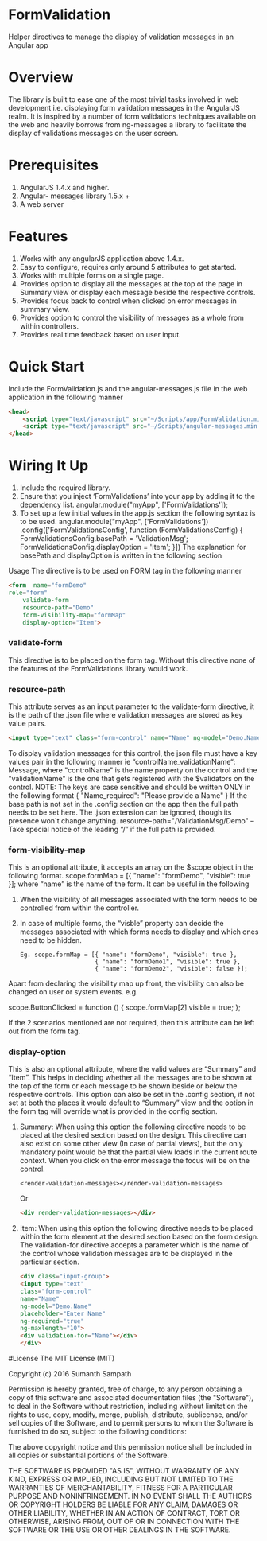 # FormValidation
Helper directives to manage the display of validation messages in an Angular app

# Overview

The library is built to ease one of the most trivial tasks involved in web development i.e. displaying form validation messages in the AngularJS realm. It is inspired by a number of form validations techniques available on the web and heavily borrows from ng-messages a library to facilitate the display of validations messages on the user screen.

# Prerequisites

1.	AngularJS 1.4.x and higher.
2.	Angular- messages library 1.5.x +
3.	A web server	

# Features

1.	Works with any angularJS application above 1.4.x.
2.	Easy to configure, requires only around 5 attributes to get started.
3.	Works with multiple forms on a single page.
4.	Provides option to display all the messages at the top of the page in Summary view or display each message beside the respective controls.
5.	Provides focus back to control when clicked on error messages in summary view.
6.	Provides option to control the visibility of messages as a whole from within controllers.
7.	Provides real time feedback based on user input.

# Quick Start

Include the FormValidation.js  and the angular-messages.js file in the web application in the following manner
```html
<head>
    <script type="text/javascript" src="~/Scripts/app/FormValidation.min.js"></script>
    <script type="text/javascript" src="~/Scripts/angular-messages.min.js"></script>
</head>
```

# Wiring It Up

1.	Include the required library.
2.	Ensure that you inject ‘FormValidations’ into your app by adding it to the dependency list. 
angular.module("myApp", ['FormValidations']);
3.	To set up a few initial values in the app.js section the following syntax is to be used.
angular.module("myApp", ['FormValidations'])
        .config(['FormValidationsConfig', function (FormValidationsConfig) {
            FormValidationsConfig.basePath = 'ValidationMsg';
            FormValidationsConfig.displayOption = 'Item';
  }])
    The explanation for basePath and displayOption is written in the following section

Usage
The directive is to be used on FORM tag in the following manner
```html
<form  name="formDemo" 
role="form"
    validate-form
    resource-path="Demo"
    form-visibility-map="formMap"
    display-option="Item">
```
### validate-form

This directive is to be placed on the form tag. Without this directive none of the features of the FormValidations library would work.

### resource-path

This attribute serves as an input parameter to the validate-form directive, it is the path of the .json file where validation messages are stored as key value pairs.

```html
<input type="text" class="form-control" name="Name" ng-model="Demo.Name" placeholder="Enter Name" ng-required="true">
```

To display validation messages for this control, the json file must have a key values pair in the following manner ie “controlName_validationName“: Message, where "controlName" is the name property on the control and the "validationName" is the one that gets registered with the $validators on the control. 
NOTE: The keys are case sensitive and should be written ONLY in the following format
{
    "Name_required": "Please provide a Name"
}
If the base path is not set in the .config section on the app then the full path needs to be set here. The .json extension can be ignored, though its presence won`t change anything.
resource-path="/ValidationMsg/Demo" – Take special notice of the leading “/” if the full path is provided.


### form-visibility-map

This is an optional attribute, it accepts an array on the $scope object in the following format.
scope.formMap = [{ "name": "formDemo", "visible": true }]; 
where “name” is the name of the form. It can be useful in the following

1.	When the visibility of all messages associated with the form needs to be controlled from within the controller.

2.	In case of multiple forms, the “visble” property can decide the messages associated with which forms needs to display and which ones need to be hidden.

 		Eg. scope.formMap = [{ "name": "formDemo", "visible": true },
                		     { "name": "formDemo1", "visible": true },
        	                 { "name": "formDemo2", "visible": false }];
        	                 
Apart from declaring the visibility map up front, the visibility can also be changed on user or system events. e.g.

scope.ButtonClicked = function () {
            scope.formMap[2].visible = true;
  };
  
If the 2 scenarios mentioned are not required, then this attribute can be left out from the form tag.


### display-option

This is also an optional attribute, where the valid values are “Summary” and “Item”. This helps in deciding whether all the messages are to be shown at the top of the form or each message to be shown beside or below the respective controls.
This option can also be set in the .config section, if not set at both the places it would default to “Summary” view and the option in the form tag will override what is provided in the config section.

1.	Summary: When using this option the following directive needs to be placed at the desired section based on the design. This directive can also exist on some other view (In case of partial views), but the only mandatory point would be that the partial view loads in the current route context. When you click on the error message the focus will be on the control.
    ```htnl
    <render-validation-messages></render-validation-messages>
    ```
    Or
    ```html
    <div render-validation-messages></div>
    ```

2.	Item: When using this option the following directive needs to be placed within the form element at the desired section based on the form design. The validation-for directive accepts a parameter which is the name of the control whose validation messages are to be displayed in the particular section.
    ```html
    <div class="input-group">
    <input type="text"
    class="form-control"
    name="Name"
    ng-model="Demo.Name"
    placeholder="Enter Name"
    ng-required="true"
    ng-maxlength="10">
    <div validation-for="Name"></div>
    </div>
    ```

#License
The MIT License (MIT)

Copyright (c) 2016 Sumanth Sampath

Permission is hereby granted, free of charge, to any person obtaining a copy of this software and associated documentation files (the "Software"), to deal in the Software without restriction, including without limitation the rights to use, copy, modify, merge, publish, distribute, sublicense, and/or sell copies of the Software, and to permit persons to whom the Software is furnished to do so, subject to the following conditions:

The above copyright notice and this permission notice shall be included in all copies or substantial portions of the Software.

THE SOFTWARE IS PROVIDED "AS IS", WITHOUT WARRANTY OF ANY KIND, EXPRESS OR IMPLIED, INCLUDING BUT NOT LIMITED TO THE WARRANTIES OF MERCHANTABILITY, FITNESS FOR A PARTICULAR PURPOSE AND NONINFRINGEMENT. IN NO EVENT SHALL THE AUTHORS OR COPYRIGHT HOLDERS BE LIABLE FOR ANY CLAIM, DAMAGES OR OTHER LIABILITY, WHETHER IN AN ACTION OF CONTRACT, TORT OR OTHERWISE, ARISING FROM, OUT OF OR IN CONNECTION WITH THE SOFTWARE OR THE USE OR OTHER DEALINGS IN THE SOFTWARE.
